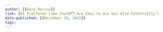 ```yaml
---
author: [[Gary Marcus]]
link: [AI Platforms like ChatGPT Are Easy to Use but Also Potentially Dangerous - Scientific American](https://www.scientificamerican.com/article/ai-platforms-like-chatgpt-are-easy-to-use-but-also-potentially-dangerous/)
date-published: [[December 19, 2022]] 
tags: 
---
```

